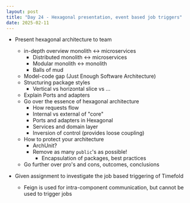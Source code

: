 ```yaml
---
layout: post
title: "Day 24 - Hexagonal presentation, event based job triggers"
date: 2025-02-11
---
```


- Present hexagonal architecture to team
  - in-depth overview monolith <-> microservices
    - Distributed monolith <-> microservices
    - Modular monolith <-> monolith
    - Balls of mud
  - Model-code gap (Just Enough Software Architecture)
  - Structuring package styles
    - Vertical vs horizontal slice vs ...
  - Explain Ports and adapters
  - Go over the essence of hexagonal architecture
    - How requests flow
    - Internal vs external of "core"
    - Ports and adapters in Hexagonal
    - Services and domain layer
    - Inversion of control (provides loose coupling)
  - How to protect your architecture
    - ArchUnit?
    - Remove as many `public`'s as possible!
      - Encapsulation of packages, best practices
  - Go further over pro's and cons, outcomes, conclusions

- Given assignment to investigate the job based triggering of Timefold
  - Feign is used for intra-component communication, but cannot be used to trigger jobs

